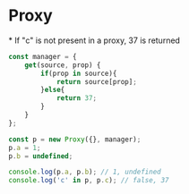 # Proxy
* If "c" is not present in a proxy, 37 is returned

```javascript
const manager = {
    get(source, prop) {
        if(prop in source){
            return source[prop];
        }else{
            return 37;
        }
    }
};

const p = new Proxy({}, manager);
p.a = 1;
p.b = undefined;

console.log(p.a, p.b); // 1, undefined
console.log('c' in p, p.c); // false, 37
```
